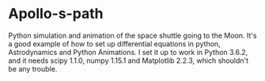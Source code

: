 # Apollo-s-path
Python simulation and animation of the space shuttle going to the Moon. It's a good example of how to set up differential 
equations in python, Astrodynamics and Python Animations. I set it up to work in Python 3.6.2, and it needs scipy 1.1.0, numpy 1.15.1 and 
Matplotlib 2.2.3, which shouldn't be any trouble.
